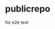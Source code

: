 # publicrepo
for e2e test







































































































































































































































































































































































































































































































































































































































































































































































































































































































































































































































































































































































































































































































































































































































































































































































































































































































































































































































































































































































































































































































































































































































































































































































































































































































































































































































































































































































































































































































































































































































































































































































